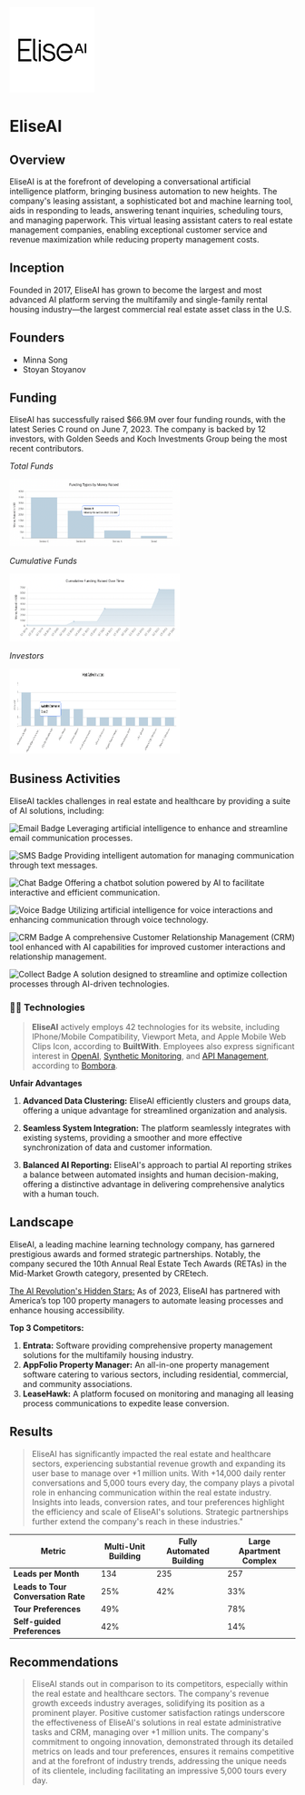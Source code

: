 <img src="/images/logo.png" alt="EliseAI Logo" width="150">

# EliseAI

## Overview
EliseAI is at the forefront of developing a conversational artificial intelligence platform, bringing business automation to new heights. The company's leasing assistant, a sophisticated bot and machine learning tool, aids in responding to leads, answering tenant inquiries, scheduling tours, and managing paperwork. This virtual leasing assistant caters to real estate management companies, enabling exceptional customer service and revenue maximization while reducing property management costs.

## Inception
Founded in 2017, EliseAI has grown to become the largest and most advanced AI platform serving the multifamily and single-family rental housing industry—the largest commercial real estate asset class in the U.S.

## Founders
- Minna Song
- Stoyan Stoyanov

## Funding
EliseAI has successfully raised $66.9M over four funding rounds, with the latest Series C round on June 7, 2023. The company is backed by 12 investors, with Golden Seeds and Koch Investments Group being the most recent contributors.

*Total Funds*

<img src="/images/Funding.png" alt="Funds" width="300">

*Cumulative Funds*

<img src="/images/Cumulative.png" alt="Cumulative Funds" width="300">

*Investors*

<img src="/images/Investors.png" alt="Investors" width="300" height=150>

## Business Activities
EliseAI tackles challenges in real estate and healthcare by providing a suite of AI solutions, including:

![Email Badge](https://img.shields.io/badge/Email-AI-blue) Leveraging artificial intelligence to enhance and streamline email communication processes.

![SMS Badge](https://img.shields.io/badge/SMS-AI-green) Providing intelligent automation for managing communication through text messages.

![Chat Badge](https://img.shields.io/badge/Chat-AI-yellow) Offering a chatbot solution powered by AI to facilitate interactive and efficient communication. 

![Voice Badge](https://img.shields.io/badge/Voice-AI-orange) Utilizing artificial intelligence for voice interactions and enhancing communication through voice technology.

![CRM Badge](https://img.shields.io/badge/CRM-AI-red) A comprehensive Customer Relationship Management (CRM) tool enhanced with AI capabilities for improved customer interactions and relationship management. 

![Collect Badge](https://img.shields.io/badge/Collect-AI-purple) A solution designed to streamline and optimize collection processes through AI-driven technologies. 

### 👨‍💻 Technologies 
> **EliseAI** actively employs 42 technologies for its website, including IPhone/Mobile Compatibility, Viewport Meta, and Apple Mobile Web Clips Icon, according to **BuiltWith**. Employees also express significant interest in [OpenAI](https://www.crunchbase.com/bombora_topic/211bb85b-751f-470d-b7ff-5d8df0270e5e), [Synthetic Monitoring](https://www.crunchbase.com/bombora_topic/116437d2-97a5-4f8e-adcd-deba78d97280), and [API Management](https://www.crunchbase.com/bombora_topic/41e69675-e630-4cd6-8e6f-67d9c8302aba), according to [Bombora](https://bombora.com/).

**Unfair Advantages**

1. **Advanced Data Clustering:**
   EliseAI efficiently clusters and groups data, offering a unique advantage for streamlined organization and analysis.

2. **Seamless System Integration:**
   The platform seamlessly integrates with existing systems, providing a smoother and more effective synchronization of data and customer information.

3. **Balanced AI Reporting:**
   EliseAI's approach to partial AI reporting strikes a balance between automated insights and human decision-making, offering a distinctive advantage in delivering comprehensive analytics with a human touch.

## Landscape

EliseAI, a leading machine learning technology company, has garnered prestigious awards and formed strategic partnerships. Notably, the company secured the 10th Annual Real Estate Tech Awards (RETAs) in the Mid-Market Growth category, presented by CREtech.

[The AI Revolution's Hidden Stars:](https://finance.yahoo.com/news/ai-revolutions-hidden-stars-7-161624007.html)
As of 2023, EliseAI has partnered with America’s top 100 property managers to automate leasing processes and enhance housing accessibility.

**Top 3 Competitors:**
1. **Entrata:** Software providing comprehensive property management solutions for the multifamily housing industry.
2. **AppFolio Property Manager:** An all-in-one property management software catering to various sectors, including residential, commercial, and community associations.
3. **LeaseHawk:** A platform focused on monitoring and managing all leasing process communications to expedite lease conversion.

## Results

> EliseAI has significantly impacted the real estate and healthcare sectors, experiencing substantial revenue growth and expanding its user base to manage over +1 million units. With +14,000 daily renter conversations and 5,000 tours every day, the company plays a pivotal role in enhancing communication within the real estate industry. Insights into leads, conversion rates, and tour preferences highlight the efficiency and scale of EliseAI's solutions. Strategic partnerships further extend the company's reach in these industries."


| Metric                           | Multi-Unit Building | Fully Automated Building | Large Apartment Complex |
| --------------------------------- | ------------------- | ------------------------- | ------------------------ |
| **Leads per Month**               | 134                 | 235                       | 257                      |
| **Leads to Tour Conversation Rate** | 25%               | 42%                       | 33%                      |
| **Tour Preferences**              | 49%    |                           | 78%                      |
| **Self-guided Preferences**        | 42%               |                           | 14%                      |
## Recommendations

> EliseAI stands out in comparison to its competitors, especially within the real estate and healthcare sectors. The company's revenue growth exceeds industry averages, solidifying its position as a prominent player. Positive customer satisfaction ratings underscore the effectiveness of EliseAI's solutions in real estate administrative tasks and CRM, managing over +1 million units. The company's commitment to ongoing innovation, demonstrated through its detailed metrics on leads and tour preferences, ensures it remains competitive and at the forefront of industry trends, addressing the unique needs of its clientele, including facilitating an impressive 5,000 tours every day.
